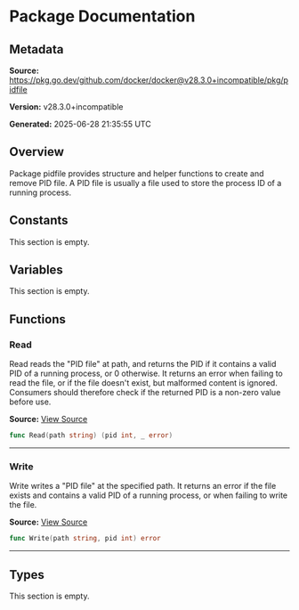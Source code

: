 # Package Documentation

## Metadata

**Source:** https://pkg.go.dev/github.com/docker/docker@v28.3.0+incompatible/pkg/pidfile

**Version:** v28.3.0+incompatible

**Generated:** 2025-06-28 21:35:55 UTC

## Overview

Package pidfile provides structure and helper functions to create and remove
PID file. A PID file is usually a file used to store the process ID of a
running process.


## Constants

This section is empty.

## Variables

This section is empty.

## Functions

### Read

Read reads the "PID file" at path, and returns the PID if it contains a
valid PID of a running process, or 0 otherwise. It returns an error when
failing to read the file, or if the file doesn't exist, but malformed content
is ignored. Consumers should therefore check if the returned PID is a non-zero
value before use.

**Source:** [View Source](https://github.com/docker/docker/blob/v28.3.0/pkg/pidfile/pidfile.go#L20)  

```go
func Read(path string) (pid int, _ error)
```

---

### Write

Write writes a "PID file" at the specified path. It returns an error if the
file exists and contains a valid PID of a running process, or when failing
to write the file.

**Source:** [View Source](https://github.com/docker/docker/blob/v28.3.0/pkg/pidfile/pidfile.go#L38)  

```go
func Write(path string, pid int) error
```

---

## Types

This section is empty.

